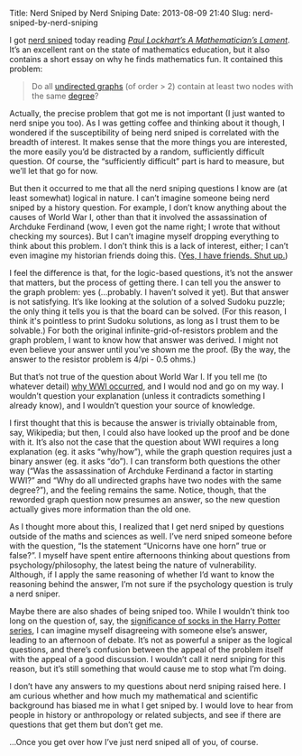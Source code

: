 Title: Nerd Sniped by Nerd Sniping
Date: 2013-08-09 21:40
Slug: nerd-sniped-by-nerd-sniping

I got [nerd sniped](http://xkcd.com/356/) today reading [*Paul
Lockhart’s A Mathematician’s
Lament*](http://www.goodreads.com/book/show/6232657-a-mathematician-s-lament).
It’s an excellent rant on the state of mathematics education, but it
also contains a short essay on why he finds mathematics fun. It
contained this problem:

> Do all [undirected
> graphs](http://en.wikipedia.org/wiki/Graph_%28mathematics%29#Undirected_graph)
> (of order \> 2) contain at least two nodes with the same
> [degree](http://en.wikipedia.org/wiki/Degree_%28graph_theory%29)?

Actually, the precise problem that got me is not important (I just
wanted to nerd snipe you too). As I was getting coffee and thinking
about it though, I wondered if the susceptibility of being nerd sniped
is correlated with the breadth of interest. It makes sense that the more
things you are interested, the more easily you’d be distracted by a
random, sufficiently difficult question. Of course, the “sufficiently
difficult” part is hard to measure, but we’ll let that go for now.

But then it occurred to me that all the nerd sniping questions I know
are (at least somewhat) logical in nature. I can’t imagine someone being
nerd sniped by a history question. For example, I don’t know anything
about the causes of World War I, other than that it involved the
assassination of Archduke Ferdinand (wow, I even got the name right; I
wrote that without checking my sources). But I can’t imagine myself
dropping everything to think about this problem. I don’t think this is a
lack of interest, either; I can’t even imagine my historian friends
doing this. ([Yes, I have friends. Shut
up.](http://leftoversoup.com/archive.php?num=244))

I feel the difference is that, for the logic-based questions, it’s not
the answer that matters, but the process of getting there. I can tell
you the answer to the graph problem: yes (…probably. I haven’t solved it
yet). But that answer is not satisfying. It’s like looking at the
solution of a solved Sudoku puzzle; the only thing it tells you is that
the board can be solved. (For this reason, I think it's pointless to
print Sudoku solutions, as long as I trust them to be solvable.) For
both the original infinite-grid-of-resistors problem and the graph
problem, I want to know how that answer was derived. I might not even
believe your answer until you’ve shown me the proof. (By the way, the
answer to the resistor problem is 4/pi - 0.5 ohms.)

But that’s not true of the question about World War I. If you tell me
(to whatever detail) [why WWI
occurred](http://en.wikipedia.org/wiki/Causes_of_World_War_I), and I
would nod and go on my way. I wouldn’t question your explanation (unless
it contradicts something I already know), and I wouldn’t question your
source of knowledge.

I first thought that this is because the answer is trivially obtainable
from, say, Wikipedia; but then, I could also have looked up the proof
and be done with it. It’s also not the case that the question about WWI
requires a long explanation (eg. it asks “why/how”), while the graph
question requires just a binary answer (eg. it asks “do”). I can
transform both questions the other way (“Was the assassination of
Archduke Ferdinand a factor in starting WWI?” and “Why do all undirected
graphs have two nodes with the same degree?”), and the feeling remains
the same. Notice, though, that the reworded graph question now presumes
an answer, so the new question actually gives more information than the
old one.

As I thought more about this, I realized that I get nerd sniped by
questions outside of the maths and sciences as well. I’ve nerd sniped
someone before with the question, “Is the statement “Unicorns have one
horn” true or false?”. I myself have spent entire afternoons thinking
about questions from psychology/philosophy, the latest being the nature
of vulnerability. Although, if I apply the same reasoning of whether I’d
want to know the reasoning behind the answer, I’m not sure if the
psychology question is truly a nerd sniper.

Maybe there are also shades of being sniped too. While I wouldn’t think
too long on the question of, say, the [significance of socks in the
Harry Potter
series](http://www.mugglenet.com/books/oddities_socks.shtml), I can
imagine myself disagreeing with someone else’s answer, leading to an
afternoon of debate. It’s not as powerful a sniper as the logical
questions, and there’s confusion between the appeal of the problem
itself with the appeal of a good discussion. I wouldn’t call it nerd
sniping for this reason, but it’s still something that would cause me to
stop what I’m doing.

I don’t have any answers to my questions about nerd sniping raised here.
I am curious whether and how much my mathematical and scientific
background has biased me in what I get sniped by. I would love to hear
from people in history or anthropology or related subjects, and see if
there are questions that get them but don’t get me.

…Once you get over how I’ve just nerd sniped all of you, of course.

